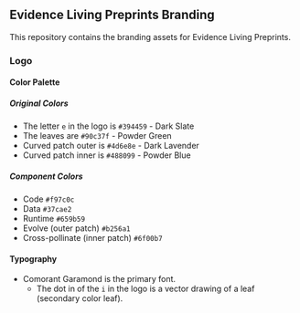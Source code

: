 ## Evidence Living Preprints Branding

This repository contains the branding assets for Evidence Living Preprints.

### Logo

#### Color Palette

##### Original Colors

- The letter `e` in the logo is `#394459` - Dark Slate
- The leaves are `#90c37f` - Powder Green
- Curved patch outer is `#4d6e8e` - Dark Lavender
- Curved patch inner is `#488099` - Powder Blue

##### Component Colors

- Code `#f97c0c`
- Data `#37cae2`
- Runtime `#659b59`
- Evolve (outer patch) `#b256a1`
- Cross-pollinate (inner patch) `#6f00b7`

#### Typography

- Comorant Garamond is the primary font.
    - The dot in of the `i` in the logo is a vector drawing of a leaf (secondary color leaf).

